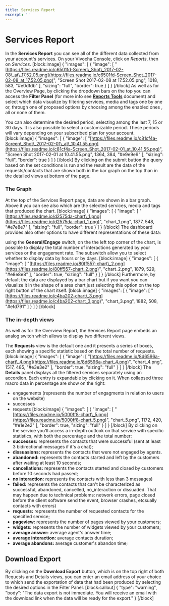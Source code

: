 ```yaml
---
title: Services Report
excerpt: ''
---
```


# Services Report

In the **Services Report** you can see all of the different data collected from your account's services. On your Vivocha Console, click on _Reports_, then on _Services_. \[block:image\] { "images": \[ { "image": \[ "[https://files.readme.io/c6501fd-Screen\_Shot\_2017-02-08\_at\_17.52.05.png](https://files.readme.io/c6501fd-Screen_Shot_2017-02-08_at_17.52.05.png)", "Screen Shot 2017-02-08 at 17.52.05.png", 1018, 583, "\#e0dfdb" \], "sizing": "full", "border": true } \] } \[/block\] As well as for the Overview Page, by clicking the dropdown bars on the top you can access the **Filter Panel** \(for more info see [**Reports Tools**](doc:reports-tools-page#section-filter-panel) document\) and select which data visualize by filtering services, media and tags one by one or, through one of proposed options by choosing among the enabled ones , all or none of them.

You can also determine the desired period, selecting among the last 7, 15 or 30 days. It is also possible to select a customizable period. These periods will vary depending on your subscribed plan for your account. \[block:image\] { "images": \[ { "image": \[ "[https://files.readme.io/c81cf4a-Screen\_Shot\_2017-02-01\_at\_10.41.55.png](https://files.readme.io/c81cf4a-Screen_Shot_2017-02-01_at_10.41.55.png)", "Screen Shot 2017-02-01 at 10.41.55.png", 1364, 384, "\#e9e9e9" \], "sizing": "full", "border": true } \] } \[/block\] By clicking on the submit button the query based on the set conditions is run and the result are the data of the requests/contacts that are shown both in the bar graph on the top than in the detailed views at bottom of the page.

### The Graph

At the top of the Services Report page, data are shown in a bar graph. Above it you can see also which are the selected services, media and tags that produced the chart. \[block:image\] { "images": \[ { "image": \[ "[https://files.readme.io/d2575da-chart\_1.png](https://files.readme.io/d2575da-chart_1.png)", "chart\_1.png", 1877, 548, "\#e7e8e7" \], "sizing": "full", "border": true } \] } \[/block\] The dashboard provides also other options to have different representations of these data:

using the **General/Engage** switch, on the the left top corner of the chart, is possible to display the total number of interactions generated by your services or the engagement rate. The subswitch allow you to select whether to display data by hours or by days. \[block:image\] { "images": \[ { "image": \[ "[https://files.readme.io/80ff557-chart\_2.png](https://files.readme.io/80ff557-chart_2.png)", "chart\_2.png", 1879, 529, "\#e8e8e8" \], "border": true, "sizing": "full" } \] } \[/block\] Furthermore, by default the data are displayed by a bar chart but if you want you can visualize it in the shape of a area chart just selecting this option on the top right button of the chart itself. \[block:image\] { "images": \[ { "image": \[ "[https://files.readme.io/c4ba202-chart\_3.png](https://files.readme.io/c4ba202-chart_3.png)", "chart\_3.png", 1882, 508, "\#efd791" \] } \] } \[/block\]

### The in-depth views

As well as for the Overview Report, the Services Report page embeds an analog switch which allows to display two different views.

The **Requests** view is the default one and it presents a series of boxes, each showing a specific statistic based on the total number of requests. \[block:image\] { "images": \[ { "image": \[ "[https://files.readme.io/8d6596a-chart\_4.png](https://files.readme.io/8d6596a-chart_4.png)", "chart\_4.png", 1517, 485, "\#e3e3e2" \], "border": true, "sizing": "full" } \] } \[/block\] The **Details** panel displays all the filtered services separately using an accordion. Each entry is expandable by clicking on it. When collapsed three macro data in percentage are show on the right:

* engagements \(represents the number of engagments in relation to users on the website\)
* successes
* requests \[block:image\] { "images": \[ { "image": \[ "[https://files.readme.io/5000ff8-chart\_5.png](https://files.readme.io/5000ff8-chart_5.png)", "chart\_5.png", 1172, 420, "\#e1e2e2" \], "border": true, "sizing": "full" } \] } \[/block\] By clicking on the service you'll access a in-depth outlook on that service with specific statistics, with both the percentage and the total number:
* **successes:** represents the contacts that were successful \(sent at least 3 bidirectional messages if it's a chat\);
* **dissuasions:** represents the contacts that were not engaged by agents.
* **abandoned:** represents the contacts started and left by the customers after waiting at least 10 seconds;
* **cancellations:** represents the contacts started and closed by customers before 10 seconds had passed;
* **no interaction:**  represents the contacts with less than 3 messages\)
* **failed:** represents the contacts that can't be characterized as successful, abandoned, cancelled, no\_interaction or dissuaded. That may happen due to technical problems: network errors, page closed before the client software send the event, browser crashes, etcsually contacts with errors\)
* **requests:** represents the number of requested contacts for the specified service;
* **pageview:** represents the number of pages viewed by your customers;
* **widgets:** represents the number of widgets viewed by your customers;
* **average answer:** average agent's answer time;
* **average interaction:** average contacts duration;
* **average abandons:** average customer's abandon time;

## Download Export

By clicking on the **Download Export** button, which is on the top right of both Requests and Details views, you can enter an email address of your choice to which send the exportation of data that had been produced by selecting the desired options in the Filter Panel. \[block:callout\] { "type": "warning", "body": "The data export is not immediate. You will receive an email with the download link when the data will be ready for the export." } \[/block\]

